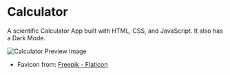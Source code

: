 # Calculator

A scientific Calculator App built with HTML, CSS, and JavaScript. It also has a Dark Mode.

![Calculator Preview Image]([(https://github.com/user-attachments/assets/354297cc-17c9-49a2-8700-c10cba66934f)(image.png)](https://github.com/user-attachments/assets/3625f07a-7053-4f9e-8ab7-62ce4bcc01fc))

* Favicon from:
<a href="https://www.flaticon.com/free-icons/calculator" title="calculator icons">Freepik - Flaticon</a>
